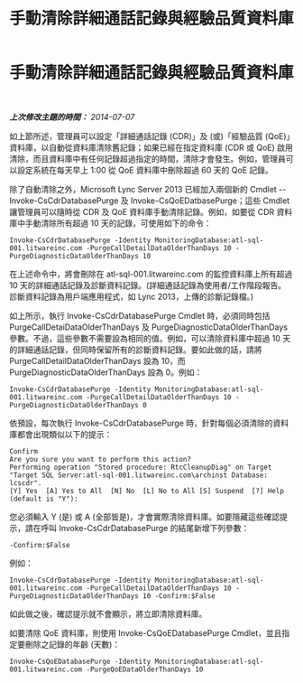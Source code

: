 ﻿---
title: 手動清除詳細通話記錄與經驗品質資料庫
TOCTitle: 手動清除詳細通話記錄與經驗品質資料庫
ms:assetid: 3a3a965b-b861-41a4-b9a8-27184d622c17
ms:mtpsurl: https://technet.microsoft.com/zh-tw/library/JJ204812(v=OCS.15)
ms:contentKeyID: 49290633
ms.date: 08/10/2015
mtps_version: v=OCS.15
ms.translationtype: HT
---

# 手動清除詳細通話記錄與經驗品質資料庫

 

_**上次修改主題的時間：** 2014-07-07_

如上節所述，管理員可以設定「詳細通話記錄 (CDR)」及 (或)「經驗品質 (QoE)」資料庫，以自動從資料庫清除舊記錄；如果已經在指定資料庫 (CDR 或 QoE) 啟用清除，而且資料庫中有任何記錄超過指定的時間，清除才會發生。例如，管理員可以設定系統在每天早上 1:00 從 QoE 資料庫中刪除超過 60 天的 QoE 記錄。

除了自動清除之外，Microsoft Lync Server 2013 已經加入兩個新的 Cmdlet -- Invoke-CsCdrDatabasePurge 及 Invoke-CsQoEDatbasePurge；這些 Cmdlet 讓管理員可以隨時從 CDR 及 QoE 資料庫手動清除記錄。例如，如要從 CDR 資料庫中手動清除所有超過 10 天的記錄，可使用如下的命令：

    Invoke-CsCdrDatabasePurge -Identity MonitoringDatabase:atl-sql-001.litwareinc.com -PurgeCallDetailDataOlderThanDays 10 -PurgeDiagnosticDataOlderThanDays 10

在上述命令中，將會刪除在 atl-sql-001.litwareinc.com 的監控資料庫上所有超過 10 天的詳細通話記錄及診斷資料記錄。(詳細通話記錄為使用者/工作階段報告。診斷資料記錄為用戶端應用程式，如 Lync 2013，上傳的診斷記錄檔。)

如上所示，執行 Invoke-CsCdrDatabasePurge Cmdlet 時，必須同時包括 PurgeCallDetaiDataOlderThanDays 及 PurgeDiagnosticDataOlderThanDays 參數。不過，這些參數不需要設為相同的值。例如，可以清除資料庫中超過 10 天的詳細通話記錄，但同時保留所有的診斷資料記錄。要如此做的話，請將 PurgeCallDetailDataOlderThanDays 設為 10，而 PurgeDiagnosticDataOlderThanDays 設為 0。例如：

    Invoke-CsCdrDatabasePurge -Identity MonitoringDatabase:atl-sql-001.litwareinc.com -PurgeCallDetailDataOlderThanDays 10 -PurgeDiagnosticDataOlderThanDays 0

依預設，每次執行 Invoke-CsCdrDatabasePurge 時，針對每個必須清除的資料庫都會出現類似以下的提示：

    Confirm
    Are you sure you want to perform this action?
    Performing operation "Stored procedure: RtcCleanupDiag" on Target "Target SQL Server:atl-sql-001.litwareinc.com\archinst Database: lcscdr".
    [Y] Yes  [A] Yes to All  [N] No  [L] No to All [S] Suspend  [?] Help (default is "Y"):

您必須輸入 Y (是) 或 A (全部皆是)，才會實際清除資料庫。如要隱藏這些確認提示，請在呼叫 Invoke-CsCdrDatabasePurge 的結尾新增下列參數：

    -Confirm:$False

例如：

    Invoke-CsCdrDatabasePurge -Identity MonitoringDatabase:atl-sql-001.litwareinc.com -PurgeCallDetailDataOlderThanDays 10 -PurgeDiagnosticDataOlderThanDays 10 -Confirm:$False

如此做之後，確認提示就不會顯示，將立即清除資料庫。

如要清除 QoE 資料庫，則使用 Invoke-CsQoEDatabasePurge Cmdlet，並且指定要刪除之記錄的年齡 (天數)：

    Invoke-CsQoEDatabasePurge -Identity MonitoringDatabase:atl-sql-001.litwareinc.com -PurgeQoEDataOlderThanDays 10

